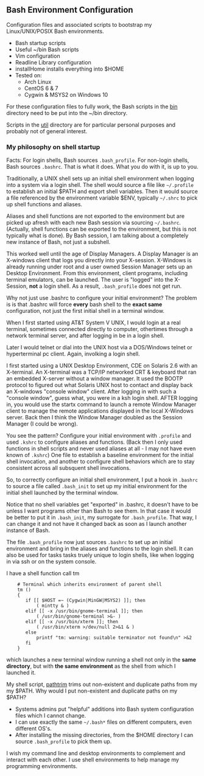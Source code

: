 ## Bash Environment Configuration
Configuration files and associated scripts to bootstrap
my Linux/UNIX/POSIX Bash environments.
* Bash startup scripts
* Useful ~/bin Bash scripts
* Vim configuration
* Readline Library configuration
* installHome installs everything into $HOME
* Tested on:
  * Arch Linux
  * CentOS 6 & 7
  * Cygwin & MSYS2 on Windows 10

For these configuration files to fully work, the Bash
scripts in the [bin](bin) directory need to be put into
the ~/bin directory.

Scripts in the [util](util) directory are for particular
personal purposes and probably not of general interest.

### My philosophy on shell startup
Facts: For login shells, Bash sources `.bash_profile`.
For non-login shells, Bash sources `.bashrc`.  That is what it does.
What you do with it, is up to you.

Traditionally, a UNIX shell sets up an initial shell environment
when logging into a system via a login shell.  The shell would
source a file like `~/.profile` to establish an initial $PATH and
export shell variables.  Then it would source a file referenced by
the environment variable $ENV, typically  `~/.shrc` to pick up
shell functions and aliases.

Aliases and shell functions are not exported to the environment
but are picked up afresh with each new Bash session via
sourcing `~/.bashrc`.  (Actually, shell functions can be exported
to the environment, but this is not typically what is done).
By Bash session, I am talking about a completely new instance
of Bash, not just a subshell.

This worked well until the age of Display Managers.  A Display
Manager is an X-windows client that logs you directly into your
X-session.  X-Windows is already running under root and a user owned
Session Manager sets up an Desktop Environment.  From this
environment, client programs, including terminal emulators,
can be launched.  The user is "logged" into the X-Session, __not__
a login shell.  As a result, `.bash_profile` does not get run.

Why not just use .bashrc to configure your initial environment?
The problem is is that .bashrc will force __every__ bash
shell to the __exact same__ configuration, not just the first
initial shell in a terminal window.

When I first started using AT&T System V UNIX, I
would login at a real terminal, sometimes connected directly
to computer, othertimes through a network terminal server,
and after logging in be in a login shell.

Later I would telnet or dial into the UNIX host via a DOS/Windows
telnet or hyperterminal pc client.  Again, involking a login shell.

I first started using a UNIX Desktop Environment, CDE on
Solaris 2.6 with an X-terminal.  An X-terminal was a TCP/IP
networked CRT & keyboard that ran an embedded X-server without
a window manager.  It used the BOOTP protocol to figured out what
Solaris UNIX host to contact and display back an X-windows
"console window" client.  After logging in with such a
"console window", guess what, you were in a ksh login shell.
AFTER logging in, you would use the startx command to launch
a remote Window Manager client to manage the remote applications
displayed in the local X-Windows server.  Back then I think the
Window Manager doubled as the Session Manager (I could be wrong).

You see the pattern?  Configure your initial environment
with `.profile` and used `.kshrc` to configure
aliases and functions.  (Back then I only used functions
in shell scripts and never used aliases at all - I may not 
have even known of `.kshrc`)  One file to establish a baseline
environment for the initial shell invocation, and another to configure
shell behaviors which are to stay consistent across all subsquent
shell invocations.

So, to correctly configure an initial shell environment, I
put a hook in `.bashrc` to source a file called `.bash_init`
to set up my initial environment for the initial shell
launched by the terminal window.

Notice that no shell variables
get "exported" in .bashrc, it doesn't have to be unless I
want programs other than Bash to see them.  In that case
it would be better to put it in `.bash_init`, my surrogate
for `.bash_profile`.  That way, I can change it and not
have it changed back as soon as I launch another instance of
Bash.

The file `.bash_profile` now just sources `.bashrc` to
set up an initial environment and bring in the aliases and
functions to the login shell.  It can also be used for tasks
tasks truely unique to login shells, like when logging in via
ssh or on the system console.

I have a shell function call tm
```
    # Terminal which inherits environment of parent shell
    tm ()
    {
       if [[ $HOST =~ (Cygwin|MinGW|MSYS2) ]]; then
           ( mintty & )
       elif [[ -x /usr/bin/gnome-terminal ]]; then
           ( /usr/bin/gnome-terminal >&- )
       elif [[ -x /usr/bin/xterm ]]; then
           ( /usr/bin/xterm >/dev/null 2>&1 & )
       else
           printf "tm: warning: suitable terminator not found\n" >&2
       fi
    }
```
which launches a new terminal window running a shell not only
in the __same directory__, but with __the same environment__
as the shell from which I launched it.

My shell script, [pathtrim](bin/pathtrim) trims out non-existent
and duplicate paths from my my $PATH.  Why would I put non-existent
and duplicate paths on my $PATH?  
* Systems admins put "helpful" additions into Bash system configuration files
  which I cannot change.
* I can use exactly the same `~/.bash*` files on different computers,
  even different OS's.
* After installing the missing directories, from the $HOME directory
  I can source `.bash_profile` to pick them up.

I wish my command line and desktop environments to complement and
interact with each other.  I use shell environments to help
manage my programming environments.
